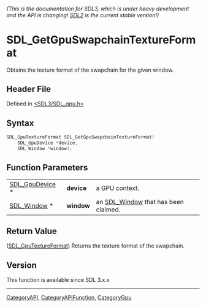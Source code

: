 ###### (This is the documentation for SDL3, which is under heavy development and the API is changing! [SDL2](https://wiki.libsdl.org/SDL2/) is the current stable version!)
# SDL_GetGpuSwapchainTextureFormat

Obtains the texture format of the swapchain for the given window.

## Header File

Defined in [<SDL3/SDL_gpu.h>](https://github.com/libsdl-org/SDL/blob/main/include/SDL3/SDL_gpu.h)

## Syntax

```c
SDL_GpuTextureFormat SDL_GetGpuSwapchainTextureFormat(
    SDL_GpuDevice *device,
    SDL_Window *window);
```

## Function Parameters

|                                  |            |                                                    |
| -------------------------------- | ---------- | -------------------------------------------------- |
| [SDL_GpuDevice](SDL_GpuDevice) * | **device** | a GPU context.                                     |
| [SDL_Window](SDL_Window) *       | **window** | an [SDL_Window](SDL_Window) that has been claimed. |

## Return Value

([SDL_GpuTextureFormat](SDL_GpuTextureFormat)) Returns the texture format
of the swapchain.

## Version

This function is available since SDL 3.x.x

----
[CategoryAPI](CategoryAPI), [CategoryAPIFunction](CategoryAPIFunction), [CategoryGpu](CategoryGpu)

